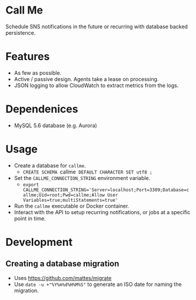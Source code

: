 # Call Me

Schedule SNS notifications in the future or recurring with database backed persistence.

# Features
 
 * As few as possible.
 * Active / passive design. Agents take a lease on processing.
 * JSON logging to allow CloudWatch to extract metrics from the logs.

# Dependenices

 * MySQL 5.6 database (e.g. Aurora)

# Usage

 * Create a database for `callme`.
   * `CREATE SCHEMA `callme` DEFAULT CHARACTER SET utf8 ;`
 * Set the `CALLME_CONNECTION_STRING` environment variable.
   * `export CALLME_CONNECTION_STRING='Server=localhost;Port=3309;Database=callme;Uid=root;Pwd=callme;Allow User Variables=true;multiStatements=true'`
 * Run the `callme` executable or Docker container.
 * Interact with the API to setup recurring notifications, or jobs at a specific point in time.

# Development

## Creating a database migration

 * Uses https://github.com/mattes/migrate
 * Use `date -u +"%Y%m%d%H%M%S"` to generate an ISO date for naming the migration.

